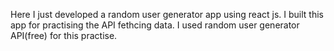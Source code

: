 Here I just developed a random user generator app using react js.
I built  this app for practising the API fethcing data.
I used random user generator API(free) for this practise. 